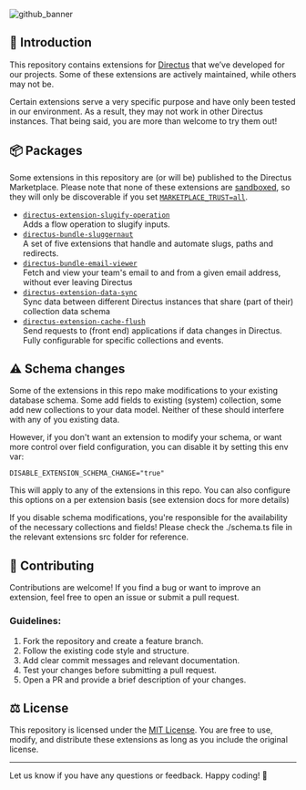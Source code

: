 ![github_banner](https://github.com/user-attachments/assets/641fecad-0b75-4fbb-9d53-22ffb0d819a8)

## 👋 Introduction
This repository contains extensions for [Directus](https://directus.io) that we’ve developed for our projects. Some of these extensions are actively maintained, while others may not be.  

Certain extensions serve a very specific purpose and have only been tested in our environment. As a result, they may not work in other Directus instances. That being said, you are more than welcome to try them out!

## 📦 Packages
Some extensions in this repository are (or will be) published to the Directus Marketplace. Please note that none of these extensions are [sandboxed](https://docs.directus.io/extensions/sandbox/introduction.html), so they will only be discoverable if you set [`MARKETPLACE_TRUST=all`](https://directus.io/docs/configuration/extensions#marketplace).

- [`directus-extension-slugify-operation`](https://github.com/onderwijsin/directus-extensions/blob/main/packages/directus-extension-slugify-operation)   
  Adds a flow operation to slugify inputs.
- [`directus-bundle-sluggernaut`](https://github.com/onderwijsin/directus-extensions/blob/main/packages/directus-bundle-sluggernaut)  
  A set of five extensions that handle and automate slugs, paths and redirects.
- [`directus-bundle-email-viewer`](https://github.com/onderwijsin/directus-extensions/tree/main/packages/directus-bundle-email-viewer)   
  Fetch and view your team's email to and from a given email address, without ever leaving Directus
- [`directus-extension-data-sync`](https://github.com/onderwijsin/directus-extensions/tree/main/packages/directus-extension-data-sync)   
  Sync data between different Directus instances that share (part of their) collection data schema
- [`directus-extension-cache-flush`](https://github.com/onderwijsin/directus-extensions/tree/main/packages/directus-extension-cache-flush)   
  Send requests to (front end) applications if data changes in Directus. Fully configurable for specific collections and events.

## ⚠️ Schema changes
Some of the extensions in this repo make modifications to your existing database schema. Some add fields to existing (system) collection, some add new collections to your data model. Neither of these should interfere with any of you existing data.

However, if you don't want an extension to modify your schema, or want more control over field configuration, you can disable it by setting this env var:

`DISABLE_EXTENSION_SCHEMA_CHANGE="true"`

This will apply to any of the extensions in this repo. You can also configure this options on a per extension basis (see extension docs for more details)

If you disable schema modifications, you're responsible for the availability of the necessary collections and fields! Please check the ./schema.ts file in the relevant extensions src folder for reference.

## 🤝 Contributing
Contributions are welcome! If you find a bug or want to improve an extension, feel free to open an issue or submit a pull request.  

### Guidelines:
1. Fork the repository and create a feature branch.
2. Follow the existing code style and structure.
3. Add clear commit messages and relevant documentation.
4. Test your changes before submitting a pull request.
5. Open a PR and provide a brief description of your changes.

## ⚖️ License
This repository is licensed under the [MIT License](LICENSE). You are free to use, modify, and distribute these extensions as long as you include the original license.

---

Let us know if you have any questions or feedback. Happy coding! 🚀
